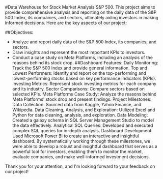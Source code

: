  #Data Warehouse for Stock Market Analysis S&P 500.
 This project aims to provide comprehensive analysis and reporting on the daily data of the S&P 500 Index, its companies, and sectors, ultimately aiding investors in making informed decisions. Here are the key aspects of our project:

##Objectives:
- Analyze and report daily data of the S&P 500 Index, its companies, and sectors.
- Draw insights and represent the most important KPIs to investors.
- Conduct a case study on Meta Platforms, including an analysis of the reasons behind its stock drop.
##Dashboard Features:
Daily Monitoring: Track the S&P 500 Index and provide general information.
Top and Lowest Performers: Identify and report on the top-performing and lowest-performing stocks based on key performance indicators (KPIs).
Investing Metrics: Represent stock investing metrics for each company and its industry.
Sector Comparisons: Compare sectors based on selected KPIs.
Meta Platforms Case Study: Analyze the reasons behind Meta Platforms' stock drop and present findings.
Project Milestones:
Data Collection:
Sourced data from Kaggle, Yahoo Finance, and Wikipedia.
Data Cleaning, Analysis, and Exploration:
Utilized Excel and Python for data cleaning, analysis, and exploration.
Data Modeling:
Created a galaxy schema in SQL Server Management Studio to model the data effectively.
Analytical SQL Queries:
Developed and executed complex SQL queries for in-depth analysis.
Dashboard Development:
Used Microsoft Power BI to create an interactive and insightful dashboard.
By systematically working through these milestones, we were able to develop a robust and insightful dashboard that serves as a powerful tool for investors, enabling them to monitor the market, evaluate companies, and make well-informed investment decisions.

Thank you for your attention, and I'm looking forward to your feedback on our project!
